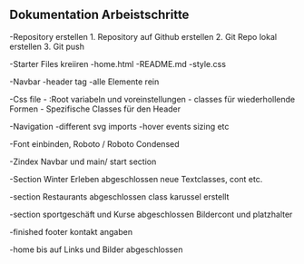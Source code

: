 ## Dokumentation Arbeistschritte


-Repository erstellen
    1. Repository auf Github erstellen
    2. Git Repo lokal erstellen
    3. Git push

-Starter Files kreiiren
    -home.html
    -README.md
    -style.css

-Navbar
    -header tag
    -alle Elemente rein

-Css file
    - :Root variabeln und voreinstellungen
    - classes für wiederhollende Formen
    - Spezifische Classes für den Header

-Navigation
    -different svg imports
    -hover events
    sizing etc

-Font einbinden, Roboto / Roboto Condensed

-Zindex Navbar und main/ start section

-Section Winter Erleben abgeschlossen neue Textclasses, cont etc.

-section Restaurants abgeschlossen class karussel erstellt

-section sportgeschäft und Kurse abgeschlossen Bildercont und platzhalter

-finished footer kontakt angaben

-home bis auf Links und Bilder abgeschlossen